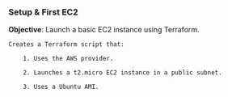 ### Setup & First EC2

**Objective**: Launch a basic EC2 instance using Terraform.

    Creates a Terraform script that:

        1. Uses the AWS provider.

        2. Launches a t2.micro EC2 instance in a public subnet.

        3. Uses a Ubuntu AMI.